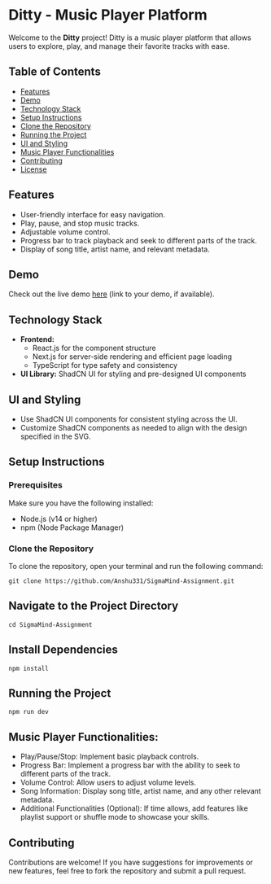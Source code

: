 # Ditty - Music Player Platform

Welcome to the **Ditty** project! Ditty is a music player platform that allows users to explore, play, and manage their favorite tracks with ease.

## Table of Contents
- [Features](#features)
- [Demo](#demo)
- [Technology Stack](#technology-stack)
- [Setup Instructions](#setup-instructions)
- [Clone the Repository](#clone-the-repository)
- [Running the Project](#running-the-project)
- [UI and Styling](#ui-and-styling)
- [Music Player Functionalities](#music-player-functionalities)
- [Contributing](#contributing)
- [License](#license)

## Features
- User-friendly interface for easy navigation.
- Play, pause, and stop music tracks.
- Adjustable volume control.
- Progress bar to track playback and seek to different parts of the track.
- Display of song title, artist name, and relevant metadata.

## Demo
Check out the live demo [here](#) (link to your demo, if available).

## Technology Stack
- **Frontend:** 
  - React.js for the component structure
  - Next.js for server-side rendering and efficient page loading
  - TypeScript for type safety and consistency
- **UI Library:** ShadCN UI for styling and pre-designed UI components

## UI and Styling
- Use ShadCN UI components for consistent styling across the UI.
- Customize ShadCN components as needed to align with the design specified in the SVG.

## Setup Instructions

### Prerequisites
Make sure you have the following installed:
- Node.js (v14 or higher)
- npm (Node Package Manager)

### Clone the Repository
To clone the repository, open your terminal and run the following command:

```
git clone https://github.com/Anshu331/SigmaMind-Assignment.git
```


## Navigate to the Project Directory

```
cd SigmaMind-Assignment

```
## Install Dependencies

```
npm install

```
## Running the Project

```
npm run dev

```

## Music Player Functionalities: 

- Play/Pause/Stop: Implement basic playback controls.
- Progress Bar: Implement a progress bar with the ability to seek to different parts of the track.
- Volume Control: Allow users to adjust volume levels.
- Song Information: Display song title, artist name, and any other relevant metadata.
- Additional Functionalities (Optional): If time allows, add features like playlist support or shuffle mode to showcase your skills.

## Contributing
Contributions are welcome! If you have suggestions for improvements or new features, feel free to fork the repository and submit a pull request.





